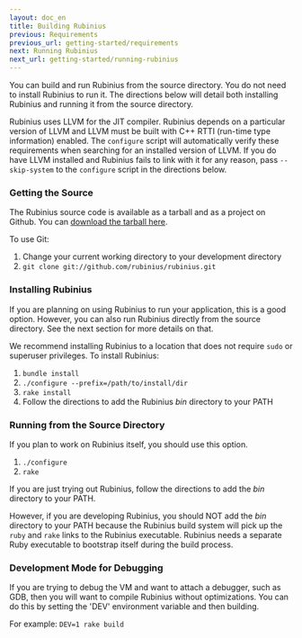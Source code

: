 ```yaml
---
layout: doc_en
title: Building Rubinius
previous: Requirements
previous_url: getting-started/requirements
next: Running Rubinius
next_url: getting-started/running-rubinius
---
```


You can build and run Rubinius from the source directory. You do not need to
install Rubinius to run it. The directions below will detail both installing
Rubinius and running it from the source directory.

Rubinius uses LLVM for the JIT compiler. Rubinius depends on a particular
version of LLVM and LLVM must be built with C++ RTTI (run-time type
information) enabled.  The `configure` script will automatically verify these
requirements when searching for an installed version of LLVM. If you do have
LLVM installed and Rubinius fails to link with it for any reason, pass
`--skip-system` to the `configure` script in the directions below.

### Getting the Source

The Rubinius source code is available as a tarball and as a project on Github.
You can [download the tarball
here](https://github.com/rubinius/rubinius/tarball/master).

To use Git:

  1. Change your current working directory to your development directory
  2. `git clone git://github.com/rubinius/rubinius.git`


### Installing Rubinius

If you are planning on using Rubinius to run your application, this is a good
option. However, you can also run Rubinius directly from the source directory.
See the next section for more details on that.

We recommend installing Rubinius to a location that does not require `sudo` or
superuser privileges. To install Rubinius:

  1. `bundle install`
  2. `./configure --prefix=/path/to/install/dir`
  3. `rake install`
  4. Follow the directions to add the Rubinius _bin_ directory to your PATH


### Running from the Source Directory

If you plan to work on Rubinius itself, you should use this option.

  1. `./configure`
  2. `rake`

If you are just trying out Rubinius, follow the directions to add the _bin_
directory to your PATH.

However, if you are developing Rubinius, you should NOT add the _bin_
directory to your PATH because the Rubinius build system will pick up the
`ruby` and `rake` links to the Rubinius executable. Rubinius needs a separate
Ruby executable to bootstrap itself during the build process.

### Development Mode for Debugging

If you are trying to debug the VM and want to attach a debugger, such as GDB,
then you will want to compile Rubinius without optimizations. You can do this
by setting the 'DEV' environment variable and then building.

For example: `DEV=1 rake build`
